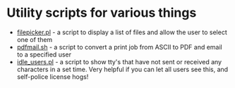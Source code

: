 Utility scripts for various things
=======
* <a href="https://github.com/ianmcgowan/scripts/blob/master/filepicker.pl">filepicker.pl</a> - a script to display a list of files and allow the user to select one of them
* <a href="https://github.com/ianmcgowan/scripts/blob/master/pdfmail.sh">pdfmail.sh</a> - a script to convert a print job from ASCII to PDF and email to a specified user
* <a href="https://github.com/ianmcgowan/scripts/blob/master/idle_users.pl">idle_users.pl</a> - a script to show tty's that have not sent or received any characters in a set time.  Very helpful if you can let all users see this, and self-police license hogs!
